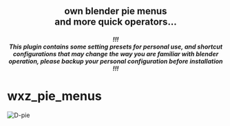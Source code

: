 <h2 align="center">
    own blender pie menus<br>
    and more quick operators... <br>
</h2>

<h5 align="center">
    !!!<br>
    This plugin contains some setting presets for personal use, 
    and shortcut configurations that may change the way you are familiar with blender operation, 
    please backup your personal configuration before installation<br>
    !!! 
</h5>

# wxz_pie_menus

![D-pie](/wxz_pie_menus/img/D-pie.png)
